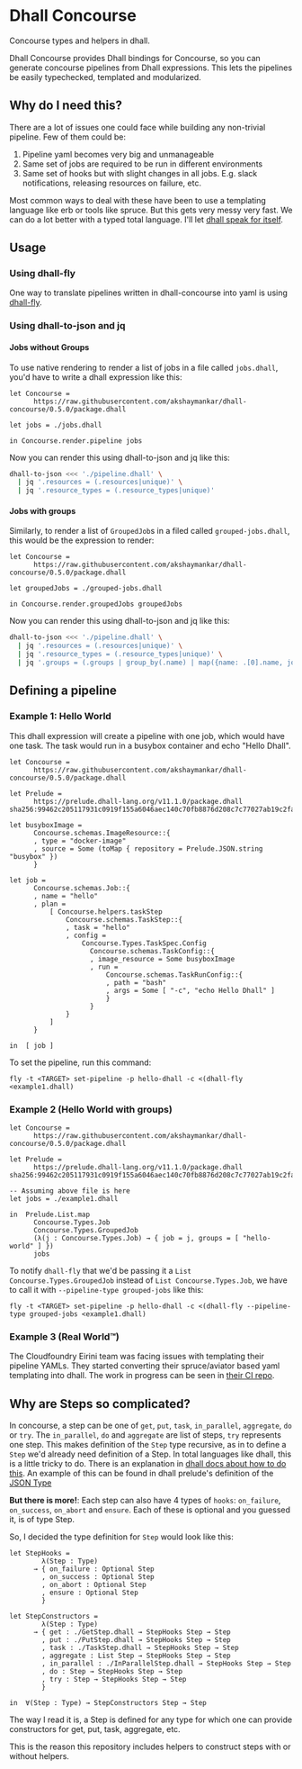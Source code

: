 # Dhall Concourse
Concourse types and helpers in dhall.

Dhall Concourse provides Dhall bindings for Concourse, so you can generate concourse pipelines from Dhall expressions. This lets the pipelines be easily typechecked, templated and modularized.

## Why do I need this?

There are a lot of issues one could face while building any non-trivial pipeline. Few of them could be:
1. Pipeline yaml becomes very big and unmanageable
2. Same set of jobs are required to be run in different environments
3. Same set of hooks but with slight changes in all jobs. E.g. slack notifications, releasing resources on failure, etc.

Most common ways to deal with these have been to use a templating language like erb or tools like spruce. But this gets very messy very fast. We can do a lot better with a typed total language. I'll let [dhall speak for itself](https://dhall-lang.org/).

## Usage

### Using dhall-fly

One way to translate pipelines written in dhall-concourse into yaml is using [dhall-fly](https://github.com/akshaymankar/dhall-fly#installation).

### Using dhall-to-json and jq

#### Jobs without Groups

To use native rendering to render a list of jobs in a file called `jobs.dhall`, you'd have to write a dhall expression like this:

```dhall
let Concourse = 
      https://raw.githubusercontent.com/akshaymankar/dhall-concourse/0.5.0/package.dhall

let jobs = ./jobs.dhall

in Concourse.render.pipeline jobs
```

Now you can render this using dhall-to-json and jq like this:

```bash
dhall-to-json <<< './pipeline.dhall' \
  | jq '.resources = (.resources|unique)' \
  | jq '.resource_types = (.resource_types|unique)'
```

#### Jobs with groups

Similarly, to render a list of `GroupedJob`s in a filed called `grouped-jobs.dhall`, this would be the expression to render:

```dhall
let Concourse = 
      https://raw.githubusercontent.com/akshaymankar/dhall-concourse/0.5.0/package.dhall

let groupedJobs = ./grouped-jobs.dhall

in Concourse.render.groupedJobs groupedJobs
```

Now you can render this using dhall-to-json and jq like this:

```bash
dhall-to-json <<< './pipeline.dhall' \
  | jq '.resources = (.resources|unique)' \
  | jq '.resource_types = (.resource_types|unique)' \
  | jq '.groups = (.groups | group_by(.name) | map({name: .[0].name, jobs: (map(.jobs) | flatten) }))'
```

## Defining a pipeline

### Example 1: Hello World

This dhall expression will create a pipeline with one job, which would have one task. The task would run in a busybox container and echo "Hello Dhall".

```dhall
let Concourse =
      https://raw.githubusercontent.com/akshaymankar/dhall-concourse/0.5.0/package.dhall

let Prelude =
      https://prelude.dhall-lang.org/v11.1.0/package.dhall sha256:99462c205117931c0919f155a6046aec140c70fb8876d208c7c77027ab19c2fa

let busyboxImage =
      Concourse.schemas.ImageResource::{
      , type = "docker-image"
      , source = Some (toMap { repository = Prelude.JSON.string "busybox" })
      }

let job =
      Concourse.schemas.Job::{
      , name = "hello"
      , plan =
          [ Concourse.helpers.taskStep
              Concourse.schemas.TaskStep::{
              , task = "hello"
              , config =
                  Concourse.Types.TaskSpec.Config
                    Concourse.schemas.TaskConfig::{
                    , image_resource = Some busyboxImage
                    , run =
                        Concourse.schemas.TaskRunConfig::{
                        , path = "bash"
                        , args = Some [ "-c", "echo Hello Dhall" ]
                        }
                    }
              }
          ]
      }

in  [ job ]
```

To set the pipeline, run this command:

```
fly -t <TARGET> set-pipeline -p hello-dhall -c <(dhall-fly <example1.dhall)
```

### Example 2 (Hello World with groups)

```dhall
let Concourse =
      https://raw.githubusercontent.com/akshaymankar/dhall-concourse/0.5.0/package.dhall

let Prelude =
      https://prelude.dhall-lang.org/v11.1.0/package.dhall sha256:99462c205117931c0919f155a6046aec140c70fb8876d208c7c77027ab19c2fa

-- Assuming above file is here
let jobs = ./example1.dhall

in  Prelude.List.map
      Concourse.Types.Job
      Concourse.Types.GroupedJob
      (λ(j : Concourse.Types.Job) → { job = j, groups = [ "hello-world" ] })
      jobs
```

To notify `dhall-fly` that we'd be passing it a `List Concourse.Types.GroupedJob` instead of `List Concourse.Types.Job`, we have to call it with `--pipeline-type grouped-jobs` like this:
```
fly -t <TARGET> set-pipeline -p hello-dhall -c <(dhall-fly --pipeline-type grouped-jobs <example1.dhall)
```

### Example 3 (Real World™)

The Cloudfoundry Eirini team was facing issues with templating their pipeline YAMLs. They started converting their spruce/aviator based yaml templating into dhall. The work in progress can be seen in [their CI repo](https://github.com/cloudfoundry-incubator/eirini-ci/blob/47d2f229e33d9fcdb5641cec06fa68a0d82c0bff/pipelines/ci/pipeline.dhall).

## Why are Steps so complicated?

In concourse, a step can be one of `get`, `put`, `task`, `in_parallel`, `aggregate`, `do` or `try`. The `in_parallel`, `do` and `aggregate` are list of steps, `try` represents one step. This makes definition of the `Step` type recursive, as in to define a `Step` we'd already need definition of a Step. In total languages like dhall, this is a little tricky to do. There is an explanation in [dhall docs about how to do this](https://docs.dhall-lang.org/howtos/How-to-translate-recursive-code-to-Dhall.html). An example of this can be found in dhall prelude's definition of the [JSON Type](https://github.com/dhall-lang/dhall-lang/blob/master/Prelude/JSON/Type)

**But there is more!**: Each step can also have 4 types of `hooks`: `on_failure`, `on_success`, `on_abort` and `ensure`. Each of these is optional and you guessed it, is of type Step.

So, I decided the type definition for `Step` would look like this:

```dhall
let StepHooks =
        λ(Step : Type)
      → { on_failure : Optional Step
        , on_success : Optional Step
        , on_abort : Optional Step
        , ensure : Optional Step
        }

let StepConstructors =
        λ(Step : Type)
      → { get : ./GetStep.dhall → StepHooks Step → Step
        , put : ./PutStep.dhall → StepHooks Step → Step
        , task : ./TaskStep.dhall → StepHooks Step → Step
        , aggregate : List Step → StepHooks Step → Step
        , in_parallel : ./InParallelStep.dhall → StepHooks Step → Step
        , do : Step → StepHooks Step → Step
        , try : Step → StepHooks Step → Step
        }

in  ∀(Step : Type) → StepConstructors Step → Step

```

The way I read it is, a Step is defined for any type for which one can provide constructors for get, put, task, aggregate, etc.

This is the reason this repository includes helpers to construct steps with or without helpers.
